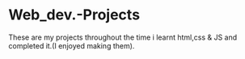 # Web_dev.-Projects

 These are my projects throughout the time i learnt html,css & JS and completed it.(I enjoyed making them).
